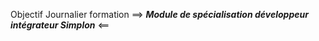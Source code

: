 Objectif Journalier formation ==> ***Module de spécialisation développeur intégrateur Simplon*** <==
